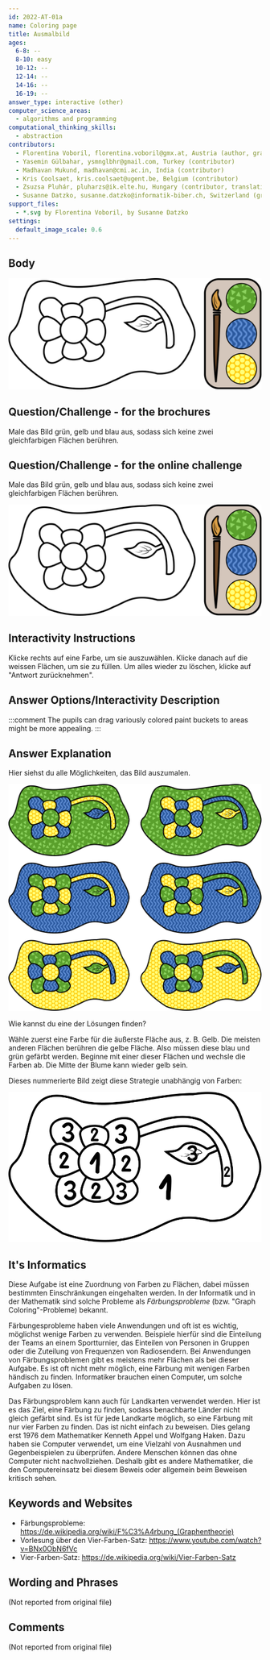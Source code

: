 ```yaml
---
id: 2022-AT-01a
name: Coloring page
title: Ausmalbild
ages:
  6-8: --
  8-10: easy
  10-12: --
  12-14: --
  14-16: --
  16-19: --
answer_type: interactive (other)
computer_science_areas:
  - algorithms and programming
computational_thinking_skills:
  - abstraction
contributors:
  - Florentina Voboril, florentina.voboril@gmx.at, Austria (author, graphics)
  - Yasemin Gülbahar, ysmnglbhr@gmail.com, Turkey (contributor)
  - Madhavan Mukund, madhavan@cmi.ac.in, India (contributor)
  - Kris Coolsaet, kris.coolsaet@ugent.be, Belgium (contributor)
  - Zsuzsa Pluhár, pluharzs@ik.elte.hu, Hungary (contributor, translation from English into German)
  - Susanne Datzko, susanne.datzko@informatik-biber.ch, Switzerland (graphics)
support_files:
  - *.svg by Florentina Voboril, by Susanne Datzko
settings:
  default_image_scale: 0.6
---
```


[explanation]: graphics/2022-AT-01a-explanation.svg "Erklärung"
[solutions]: graphics/2022-AT-01a-solutions.svg "Lösung"
[taskbody]: graphics/2022-AT-01a-taskbody.svg "Aufgabentext"
[question]: interactivity/2022-AT-01a-question-interactive.svg "interactive Frage"


## Body

![taskbody]


## Question/Challenge - for the brochures

Male das Bild grün, gelb und blau aus, sodass sich keine zwei gleichfarbigen Flächen berühren.


## Question/Challenge - for the online challenge

Male das Bild grün, gelb und blau aus, sodass sich keine zwei gleichfarbigen Flächen berühren.

![question]


## Interactivity Instructions

Klicke rechts auf eine Farbe, um sie auszuwählen. Klicke danach auf die weissen Flächen, um sie zu füllen. Um alles wieder zu löschen, klicke auf "Antwort zurücknehmen".


## Answer Options/Interactivity Description

<!-- empty -->

:::comment
The pupils can drag variously colored paint buckets to areas might be more appealing.
:::


## Answer Explanation

Hier siehst du alle Möglichkeiten, das Bild auszumalen.

![solutions]

Wie kannst du eine der Lösungen finden?

Wähle zuerst eine Farbe für die äußerste Fläche aus, z. B. Gelb. Die meisten anderen Flächen berühren die gelbe Fläche. Also müssen diese blau und grün gefärbt werden. Beginne mit einer dieser Flächen und wechsle die Farben ab. Die Mitte der Blume kann wieder gelb sein.

Dieses nummerierte Bild zeigt diese Strategie unabhängig von Farben:

![explanation]

## It's Informatics

Diese Aufgabe ist eine Zuordnung von Farben zu Flächen, dabei müssen bestimmten Einschränkungen eingehalten werden. In der Informatik und in der Mathematik sind solche Probleme als _Färbungsprobleme_ (bzw. "Graph Coloring"-Probleme) bekannt.


Färbungesprobleme haben viele Anwendungen und oft ist es wichtig, möglichst wenige Farben zu verwenden. Beispiele hierfür sind die Einteilung der Teams an einem Sportturnier, das Einteilen von Personen in Gruppen oder die Zuteilung von Frequenzen von Radiosendern. Bei Anwendungen von Färbungsproblemen gibt es meistens mehr Flächen als bei dieser Aufgabe. Es ist oft nicht mehr möglich, eine Färbung mit wenigen Farben händisch zu finden. Informatiker brauchen einen Computer, um solche Aufgaben zu lösen.

Das Färbungsproblem kann auch für Landkarten verwendet werden. Hier ist es das Ziel, eine Färbung zu finden, sodass benachbarte Länder nicht gleich gefärbt sind. Es ist für jede Landkarte möglich, so eine Färbung mit nur vier Farben zu finden. Das ist nicht einfach zu beweisen. Dies gelang erst 1976 dem Mathematiker Kenneth Appel und Wolfgang Haken. Dazu haben sie Computer verwendet, um eine Vielzahl von Ausnahmen und Gegenbeispielen zu überprüfen. Andere Menschen können das ohne Computer nicht nachvollziehen. Deshalb gibt es andere Mathematiker, die den Computereinsatz bei diesem Beweis oder allgemein beim Beweisen kritisch sehen.


## Keywords and Websites

 - Färbungsprobleme: https://de.wikipedia.org/wiki/F%C3%A4rbung_(Graphentheorie)
 - Vorlesung über den Vier-Farben-Satz: https://www.youtube.com/watch?v=BNx0ObN6fVc
 - Vier-Farben-Satz: https://de.wikipedia.org/wiki/Vier-Farben-Satz


## Wording and Phrases

(Not reported from original file)


## Comments

(Not reported from original file)
